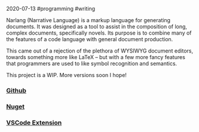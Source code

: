 2020-07-13 #programming #writing

Narlang (Narrative Language) is a markup language for generating documents. It was designed as a tool to assist in the composition of long, complex documents, specifically novels. Its purpose is to combine many of the features of a code language with general document production.

This came out of a rejection of the plethora of WYSIWYG document editors, towards something more like LaTeX – but with a few more fancy features that programmers are used to like symbol recognition and semantics.

This project is a WIP. More versions soon I hope!

### [Github](https://github.com/cowtrix/narlang)

### [Nuget](https://www.nuget.org/packages/narlang/)

### [VSCode Extension](https://marketplace.visualstudio.com/items?itemName=cowtrix.narlang)